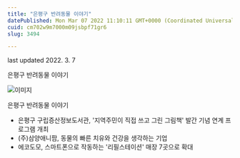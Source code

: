 ```yaml
---
title: "은평구 반려동물 이야기"
datePublished: Mon Mar 07 2022 11:10:11 GMT+0000 (Coordinated Universal Time)
cuid: cm702w9m7000m09jsbpf71gr6
slug: 3494

---
```



last updated 2022. 3. 7

은평구 반려동물 이야기

![이미지](https://cdn.hashnode.com/res/hashnode/image/upload/v1739253949753/989568cf-aac5-4570-a560-b07878de5cfe.jpeg)

은평구 반려동물 이야기

- 은평구 구립증산정보도서관, '지역주민이 직접 쓰고 그린 그림책' 발간 기념 연계 프로그램 개최
- (주)삼양애니팜, 동물의 빠른 치유와 건강을 생각하는 기업
- 에코도모, 스마트폰으로 작동하는 '리필스테이션' 매장 7곳으로 확대